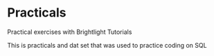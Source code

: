 # Practicals
Practical exercises with Brightlight Tutorials 

This is practicals and dat set that was used to practice coding on SQL
